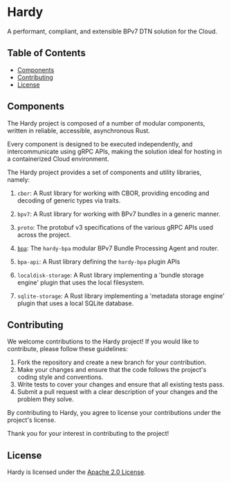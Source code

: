 # Hardy

A performant, compliant, and extensible BPv7 DTN solution for the Cloud.

## Table of Contents

- [Components](#components)
- [Contributing](#contributing)
- [License](#license)

## Components

The Hardy project is composed of a number of modular components, written in reliable, accessible, asynchronous Rust.  

Every component is designed to be executed independently, and intercommunicate using gRPC APIs, making the solution ideal for hosting in a containerized Cloud environment.

The Hardy project provides a set of components and utility libraries, namely:

1. `cbor`: A Rust library for working with CBOR, providing encoding and decoding of generic types via traits.

2. `bpv7`: A Rust library for working with BPv7 bundles in a generic manner.

3. `proto`: The protobuf v3 specifications of the various gRPC APIs used across the project.

4. [`bpa`](./bpa/README.md): The `hardy-bpa` modular BPv7 Bundle Processing Agent and router.

5. `bpa-api`: A Rust library defining the `hardy-bpa` plugin APIs 

6. `localdisk-storage`: A Rust library implementing a 'bundle storage engine' plugin that uses the local filesystem.

7. `sqlite-storage`: A Rust library implementing a 'metadata storage engine' plugin that uses a local SQLite database.

## Contributing

We welcome contributions to the Hardy project! If you would like to contribute, please follow these guidelines:

1. Fork the repository and create a new branch for your contribution.
2. Make your changes and ensure that the code follows the project's coding style and conventions.
3. Write tests to cover your changes and ensure that all existing tests pass.
4. Submit a pull request with a clear description of your changes and the problem they solve.

By contributing to Hardy, you agree to license your contributions under the project's license.

Thank you for your interest in contributing to the project!

## License

Hardy is licensed under the [Apache 2.0 License](./LICENSE).
